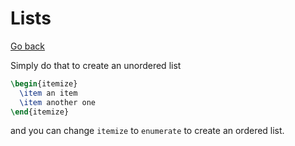 # Lists

[Go back](..)

Simply do that to create an unordered list

```latex
\begin{itemize}
  \item an item
  \item another one
\end{itemize}
```

and you can change ``itemize`` to `enumerate`
to create an ordered list.